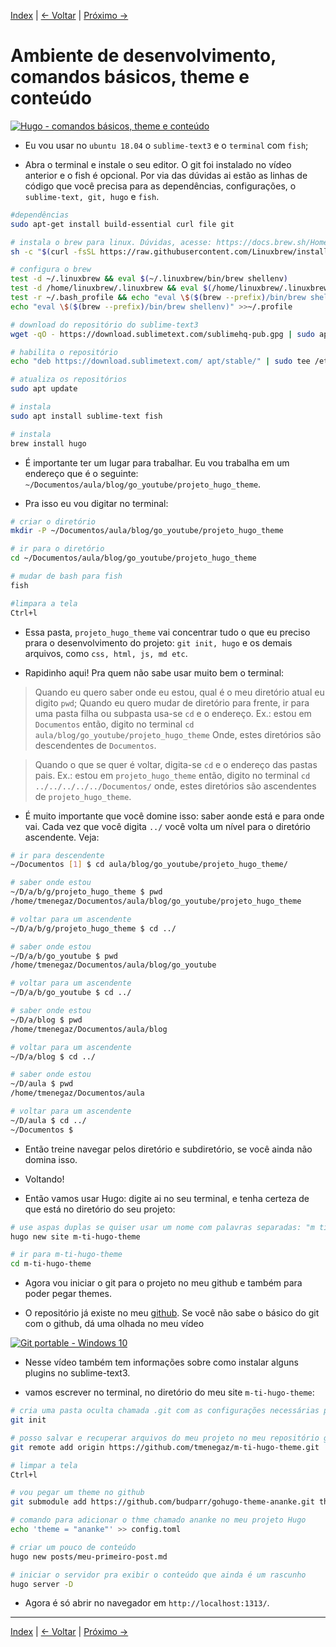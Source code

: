 [Index](./README.md#publicações "index") | [<- Voltar](./apresentacao-instalacao.md#gohugo "Apresentação e instalação") | [Próximo ->](./estrutura-dos-diretorios.md#estrutura-dos-diretórios "Estrutura dos diretórios")

# Ambiente de desenvolvimento, comandos básicos, theme e conteúdo

[![Hugo - comandos básicos, theme e conteúdo](http://i3.ytimg.com/vi/k6Wot5LZCUA/maxresdefault.jpg
)](https://www.youtube.com/watch?v=k6Wot5LZCUA)

- Eu vou usar no ```ubuntu 18.04``` o ```sublime-text3``` e o ```terminal``` com ```fish```;

- Abra o terminal e instale o seu editor. O git foi instalado no vídeo anterior e o fish é opcional. Por via das dúvidas ai estão as linhas de código que você precisa para as dependências, configurações, o ```sublime-text, git, hugo``` e ```fish```.

```bash
#dependências
sudo apt-get install build-essential curl file git 

# instala o brew para linux. Dúvidas, acesse: https://docs.brew.sh/Homebrew-on-Linux
sh -c "$(curl -fsSL https://raw.githubusercontent.com/Linuxbrew/install/master/install.sh)"

# configura o brew
test -d ~/.linuxbrew && eval $(~/.linuxbrew/bin/brew shellenv)
test -d /home/linuxbrew/.linuxbrew && eval $(/home/linuxbrew/.linuxbrew/bin/brew shellenv)
test -r ~/.bash_profile && echo "eval \$($(brew --prefix)/bin/brew shellenv)" >>~/.bash_profile
echo "eval \$($(brew --prefix)/bin/brew shellenv)" >>~/.profile

# download do repositório do sublime-text3
wget -qO - https://download.sublimetext.com/sublimehq-pub.gpg | sudo apt-key add -

# habilita o repositório
echo "deb https://download.sublimetext.com/ apt/stable/" | sudo tee /etc/apt/sources.list.d/sublime-text.list

# atualiza os repositórios
sudo apt update

# instala
sudo apt install sublime-text fish

# instala
brew install hugo
```

- É importante ter um lugar para trabalhar. Eu vou trabalha em um endereço que é o seguinte: ```~/Documentos/aula/blog/go_youtube/projeto_hugo_theme```.

- Pra isso eu vou digitar no terminal:

```bash
# criar o diretório
mkdir -P ~/Documentos/aula/blog/go_youtube/projeto_hugo_theme

# ir para o diretório
cd ~/Documentos/aula/blog/go_youtube/projeto_hugo_theme

# mudar de bash para fish
fish

#limpara a tela
Ctrl+l
```

- Essa pasta, ```projeto_hugo_theme``` vai concentrar tudo o que eu preciso prara o desenvolvimento do projeto: ```git init, hugo``` e os demais arquivos, como ```css, html, js, md etc```.

- Rapidinho aqui! Pra quem não sabe usar muito bem o terminal:

> Quando eu quero saber onde eu estou, qual é o meu diretório atual eu digito ```pwd```;
Quando eu quero mudar de diretório para frente, ir para uma pasta filha ou subpasta usa-se ```cd``` e o endereço. Ex.: estou em ```Documentos``` então, digito no terminal ```cd aula/blog/go_youtube/projeto_hugo_theme```
Onde, estes diretórios são descendentes de ```Documentos```.

> Quando o que se quer é voltar, digita-se ```cd``` e o endereço das pastas pais. Ex.: estou em ```projeto_hugo_theme``` então, digito no terminal ```cd ../../../../../Documentos/``` onde, estes diretórios são ascendentes de ```projeto_hugo_theme```.

- É muito importante que você domine isso: saber aonde está e para onde vai. Cada vez que você digita ```../``` você volta um nível para o diretório ascendente. Veja:

```bash
# ir para descendente
~/Documentos [1] $ cd aula/blog/go_youtube/projeto_hugo_theme/

# saber onde estou
~/D/a/b/g/projeto_hugo_theme $ pwd
/home/tmenegaz/Documentos/aula/blog/go_youtube/projeto_hugo_theme

# voltar para um ascendente
~/D/a/b/g/projeto_hugo_theme $ cd ../

# saber onde estou
~/D/a/b/go_youtube $ pwd
/home/tmenegaz/Documentos/aula/blog/go_youtube

# voltar para um ascendente
~/D/a/b/go_youtube $ cd ../

# saber onde estou
~/D/a/blog $ pwd
/home/tmenegaz/Documentos/aula/blog

# voltar para um ascendente
~/D/a/blog $ cd ../

# saber onde estou
~/D/aula $ pwd
/home/tmenegaz/Documentos/aula

# voltar para um ascendente
~/D/aula $ cd ../
~/Documentos $ 

```

- Então treine navegar pelos diretório e subdiretório, se você ainda não domina isso.

- Voltando!

- Então vamos usar Hugo: digite ai no seu terminal, e tenha certeza de que está no diretório do seu projeto:

```bash
# use aspas duplas se quiser usar um nome com palavras separadas: "m ti hugo theme" (não recomendado).
hugo new site m-ti-hugo-theme

# ir para m-ti-hugo-theme
cd m-ti-hugo-theme
```

- Agora vou iniciar o git para o projeto no meu github e também para poder pegar themes.

- O repositório já existe no meu [github](https://github.com/tmenegaz). Se você não sabe o básico do git com o github, dá uma olhada no meu vídeo

[![Git portable - Windows 10](http://i3.ytimg.com/vi/CPPl0gNLYVg/hqdefault.jpg)](https://youtu.be/CPPl0gNLYVg)

- Nesse vídeo também tem informações sobre como instalar alguns plugins no sublime-text3.

- vamos escrever no terminal, no diretório do meu site ```m-ti-hugo-theme```:

```bash
# cria uma pasta oculta chamada .git com as configurações necessárias para usar o git, a partir daqui
git init

# posso salvar e recuperar arquivos do meu projeto no meu repositório github
git remote add origin https://github.com/tmenegaz/m-ti-hugo-theme.git

# limpar a tela
Ctrl+l

# vou pegar um theme no github
git submodule add https://github.com/budparr/gohugo-theme-ananke.git themes/ananke

# comando para adicionar o thme chamado ananke no meu projeto Hugo
echo 'theme = "ananke"' >> config.toml

# criar um pouco de conteúdo
hugo new posts/meu-primeiro-post.md

# iniciar o servidor pra exibir o conteúdo que ainda é um rascunho
hugo server -D
```

- Agora é só abrir no navegador em  ```http://localhost:1313/```.

---

[Index](./README.md#publicações "index") | [<- Voltar](./apresentacao-instalacao.md#gohugo "Apresentação e instalação") | [Próximo ->](./estrutura-dos-diretorios.md#estrutura-dos-diretórios "Estrutura dos diretórios")